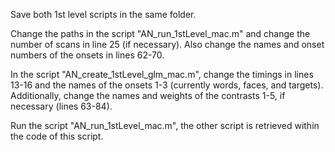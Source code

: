 Save both 1st level scripts in the same folder.

Change the paths in the script "AN_run_1stLevel_mac.m" and change the number of scans in line 25 (if necessary). Also change the names and onset numbers of the onsets in lines 62-70.

In the script "AN_create_1stLevel_glm_mac.m", change the timings in lines 13-16 and the names of the onsets 1-3 (currently words, faces, and targets). Additionally, change the names and weights of the contrasts 1-5, if necessary (lines 63-84).

Run the script "AN_run_1stLevel_mac.m", the other script is retrieved within the code of this script.
